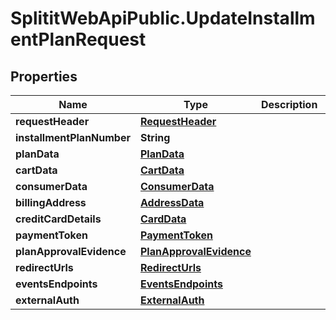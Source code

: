 # SplititWebApiPublic.UpdateInstallmentPlanRequest

## Properties

Name | Type | Description | Notes
------------ | ------------- | ------------- | -------------
**requestHeader** | [**RequestHeader**](RequestHeader.md) |  | [optional] 
**installmentPlanNumber** | **String** |  | [optional] 
**planData** | [**PlanData**](PlanData.md) |  | [optional] 
**cartData** | [**CartData**](CartData.md) |  | [optional] 
**consumerData** | [**ConsumerData**](ConsumerData.md) |  | [optional] 
**billingAddress** | [**AddressData**](AddressData.md) |  | [optional] 
**creditCardDetails** | [**CardData**](CardData.md) |  | [optional] 
**paymentToken** | [**PaymentToken**](PaymentToken.md) |  | [optional] 
**planApprovalEvidence** | [**PlanApprovalEvidence**](PlanApprovalEvidence.md) |  | [optional] 
**redirectUrls** | [**RedirectUrls**](RedirectUrls.md) |  | [optional] 
**eventsEndpoints** | [**EventsEndpoints**](EventsEndpoints.md) |  | [optional] 
**externalAuth** | [**ExternalAuth**](ExternalAuth.md) |  | [optional] 


